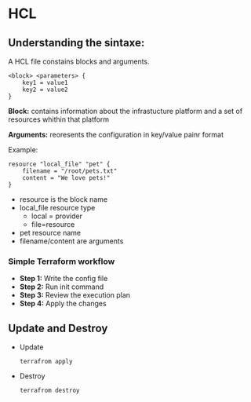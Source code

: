# HCL

## Understanding the sintaxe:

A HCL file constains blocks and arguments.

```hcl
<block> <parameters> {
    key1 = value1
    key2 = value2
}
```

**Block:** contains information about the infrastucture platform and a set of resources whithin that platform

**Arguments:** reoresents the configuration in key/value painr format 

Example:

```hcl
resource "local_file" "pet" {
    filename = "/root/pets.txt"
    content = "We love pets!"
}
```

- resource is the block name
- local_file resource type
  - local = provider
  - file=resource
- pet resource name
- filename/content are arguments

### Simple Terraform workflow
- **Step 1:** Write the config file
- **Step 2:** Run init command
- **Step 3:** Review the execution plan
- **Step 4:** Apply the changes

## Update and Destroy
- Update
  ```
  terrafrom apply
  ```
- Destroy
  ```
  terrafrom destroy
  ```